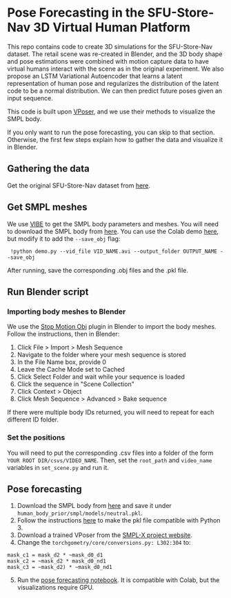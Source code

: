 
# Pose Forecasting in the SFU-Store-Nav 3D Virtual Human Platform

This repo contains code to create 3D simulations for the SFU-Store-Nav dataset. The retail scene was re-created in Blender, and the 3D body shape and pose estimations were combined with motion capture data to have virtual humans interact with the scene as in the original experiment.  We also propose an LSTM Variational Autoencoder that learns a latent representation of human pose and regularizes the distribution of the latent code to be a normal distribution. We can then predict future poses given an input sequence. 

This code is built upon [VPoser](https://github.com/nghorbani/human_body_prior), and we use their methods to visualize the SMPL body. 

If you only want to run the pose forecasting, you can skip to that section. Otherwise, the first few steps explain how to gather the data and visualize it in Blender. 

## Gathering the data
Get the original SFU-Store-Nav dataset from [here](https://www.rosielab.ca/datasets/sfu-store-nav). 

## Get SMPL meshes
We use [VIBE](https://github.com/mkocabas/VIBE) to get the SMPL body parameters and meshes. You will need to download the SMPL body from [here](https://smpl.is.tue.mpg.de/). You can use the Colab demo [here](https://colab.research.google.com/drive/1dFfwxZ52MN86FA6uFNypMEdFShd2euQA), but modify it to add the `--save_obj` flag: 

     !python demo.py --vid_file VID_NAME.avi --output_folder OUTPUT_NAME --save_obj

After running, save the corresponding .obj files and the .pkl file.

## Run Blender script
### Importing body meshes to Blender
We use the [Stop Motion Obj](https://github.com/neverhood311/Stop-motion-OBJ) plugin in Blender to import the body meshes. Follow the instructions, then in Blender:
1.  Click File > Import > Mesh Sequence
2.  Navigate to the folder where your mesh sequence is stored
3.  In the File Name box, provide 0
4.  Leave the Cache Mode set to Cached
5.  Click Select Folder and wait while your sequence is loaded
6.  Click the sequence in "Scene Collection"  
7.  Click Context > Object
8.  Click Mesh Sequence > Advanced > Bake sequence

If there were multiple body IDs returned, you will need to repeat for each different ID folder. 

### Set the positions

You will need to put the corresponding .csv files into a folder of the form `YOUR ROOT DIR/csvs/VIDEO_NAME`. Then, set the `root_path` and `video_name`  variables in `set_scene.py` and run it. 

## Pose forecasting

1. Download the SMPL body from [here](https://smpl.is.tue.mpg.de/) and save it under `human_body_prior/smpl/models/neutral.pkl`.  
2. Follow the instructions [here](https://github.com/vchoutas/smplx/blob/f4206853a4746139f61bdcf58571f2cea0cbebad/tools/README.md) to make the pkl file compatible with Python 3. 
3. Download a trained VPoser from the [SMPL-X project website](https://smpl-x.is.tue.mpg.de/). 
4. Change the `torchgometry/core/conversions.py: L302:304` to:
```
mask_c1 = mask_d2 * ~mask_d0_d1
mask_c2 = ~mask_d2 * mask_d0_nd1
mask_c3 = ~mask_d2) * ~mask_d0_nd1
```
5. Run the [pose forecasting notebook](https://github.com/bronwynbiro/human_body_prior/blob/master/Pose_forecasting.ipynb). It is compatible with Colab, but the visualizations require GPU.

